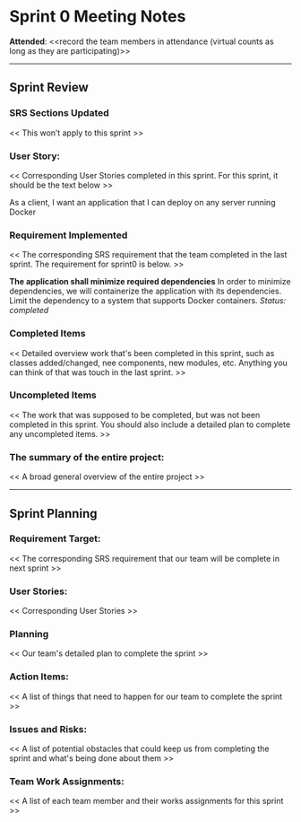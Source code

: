 # Sprint 0 Meeting Notes


**Attended**: <<record the team members in attendance (virtual counts as long as they are participating)>>

***

## Sprint Review



### SRS Sections Updated

<< This won’t apply to this sprint >>



###  User Story:


<< Corresponding User Stories completed in this sprint. For this sprint, it should be the text below >>


As a client, I want an application that I can deploy on any server running Docker

### Requirement Implemented

<< The corresponding SRS requirement that the team completed in the last sprint. The requirement for sprint0 is below. >>


**The application shall minimize required dependencies**
In order to minimize dependencies, we will containerize the application with its dependencies. 
Limit the dependency to a system that supports Docker containers.
*Status: completed*

### Completed Items

<< Detailed overview  work that's been completed in this sprint, such as classes added/changed, nee components, new modules, etc. Anything you can think of that was touch in the last sprint. >>

### Uncompleted Items

<< The work that was supposed to be completed, but was not been completed in this sprint. You should also include a detailed plan to complete any uncompleted items. >>

### The summary of the entire project:

<< A broad general overview of the entire project >>

***

## Sprint Planning

### Requirement Target:

<< The corresponding SRS requirement that our team will be complete in next sprint >>

### User Stories:

<< Corresponding User Stories >>

### Planning

<< Our team's detailed plan to complete the sprint >>

### Action Items:

<< A list of things that need to happen for our team to complete the sprint >>

### Issues and Risks:

<< A list of potential obstacles that could keep us from completing the sprint and what's being done about them >>

### Team Work Assignments:

<< A list of each team member and their works assignments for this sprint >>
